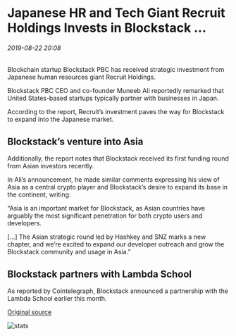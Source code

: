 # Japanese HR and Tech Giant Recruit Holdings Invests in Blockstack ...

###### 2019-08-22 20:08

Blockchain startup Blockstack PBC has received strategic investment from Japanese human resources giant Recruit Holdings.

Blockstack PBC CEO and co-founder Muneeb Ali reportedly remarked that United States-based startups typically partner with businesses in Japan.

According to the report, Recruit’s investment paves the way for Blockstack to expand into the Japanese market.

## Blockstack’s venture into Asia

Additionally, the report notes that Blockstack received its first funding round from Asian investors recently.

In Ali’s announcement, he made similar comments expressing his view of Asia as a central crypto player and Blockstack’s desire to expand its base in the continent, writing:

“Asia is an important market for Blockstack, as Asian countries have arguably the most significant penetration for both crypto users and developers.

\[...\] The Asian strategic round led by Hashkey and SNZ marks a new chapter, and we’re excited to expand our developer outreach and grow the Blockstack community and usage in Asia.”

## Blockstack partners with Lambda School

As reported by Cointelegraph, Blockstack announced a partnership with the Lambda School earlier this month.

[Original source](https://cointelegraph.com/news/japanese-hr-and-tech-giant-recruit-holdings-invests-in-blockstack)

![stats](https://c.statcounter.com/11760860/0/a89fa40b/1/ "stats")